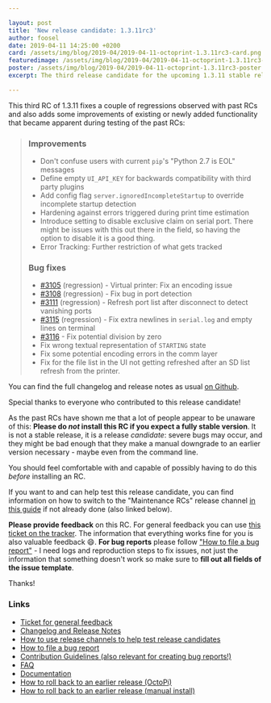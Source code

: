 ```yaml
---

layout: post
title: 'New release candidate: 1.3.11rc3'
author: foosel
date: 2019-04-11 14:25:00 +0200
card: /assets/img/blog/2019-04/2019-04-11-octoprint-1.3.11rc3-card.png
featuredimage: /assets/img/blog/2019-04/2019-04-11-octoprint-1.3.11rc3-card.png
poster: /assets/img/blog/2019-04/2019-04-11-octoprint-1.3.11rc3-poster.png
excerpt: The third release candidate for the upcoming 1.3.11 stable release.

---
```


This third RC of 1.3.11 fixes a couple of regressions observed with past RCs and also adds some improvements
of existing or newly added functionality that became apparent during testing of the past RCs:

> ### Improvements
> 
>   * Don't confuse users with current `pip`'s "Python 2.7 is EOL" messages
>   * Define empty `UI_API_KEY` for backwards compatibility with third party plugins
>   * Add config flag `server.ignoredIncompleteStartup` to override incomplete startup detection
>   * Hardening against errors triggered during print time estimation
>   * Introduce setting to disable exclusive claim on serial port. There might be issues with this out there in the field, so having the option to disable it is a good thing.
>   * Error Tracking: Further restriction of what gets tracked
> 
> ### Bug fixes
> 
>   * [#3105](https://github.com/foosel/OctoPrint/issues/3105) (regression) - Virtual printer: Fix an encoding issue
>   * [#3108](https://github.com/foosel/OctoPrint/issues/3108) (regression) - Fix bug in port detection
>   * [#3111](https://github.com/foosel/OctoPrint/issues/3111) (regression) - Refresh port list after disconnect to detect vanishing ports
>   * [#3115](https://github.com/foosel/OctoPrint/issues/3115) (regression) - Fix extra newlines in `serial.log` and empty lines on terminal
>   * [#3116](https://github.com/foosel/OctoPrint/issues/3116) - Fix potential division by zero
>   * Fix wrong textual representation of `STARTING` state
>   * Fix some potential encoding errors in the comm layer
>   * Fix for the file list in the UI not getting refreshed after an SD list refresh from the printer.
 
You can find the full changelog and release notes as usual [on Github](https://github.com/foosel/OctoPrint/releases/tag/1.3.11rc3).

Special thanks to everyone who contributed to this release candidate!

As the past RCs have shown me that a lot of people appear to be unaware of this: **Please do *not* install this RC if you 
expect a fully stable version**. It is not a stable release, it is a release *candidate*: severe bugs may occur, and 
they might be bad enough that they make a manual downgrade to an earlier version necessary - maybe even from the command line. 

You should feel comfortable with and capable of possibly having to do this *before* installing an RC.

If you want to and can help test this release candidate, you can find information on how to switch to the 
"Maintenance RCs" release channel [in this guide](https://community.octoprint.org/t/how-to-use-the-release-channels-to-help-test-release-candidates/402)
if not already done (also linked below).

**Please provide feedback** on this RC. For general feedback you can use 
[this ticket on the tracker](https://github.com/foosel/OctoPrint/issues/3120).
The information that everything works fine for you is also valuable feedback 😄. **For bug reports** please follow
["How to file a bug report"](https://github.com/foosel/OctoPrint/blob/master/CONTRIBUTING.md#how-to-file-a-bug-report) - 
I need logs and reproduction steps to fix issues, not just the information that something doesn't work so make sure to
**fill out all fields of the issue template**.

Thanks!

### Links

  * [Ticket for general feedback](https://github.com/foosel/OctoPrint/issues/3120)
  * [Changelog and Release Notes](https://github.com/foosel/OctoPrint/releases/tag/1.3.11rc3)
  * [How to use release channels to help test release candidates](https://community.octoprint.org/t/how-to-use-the-release-channels-to-help-test-release-candidates/402)
  * [How to file a bug report](https://github.com/foosel/OctoPrint/blob/master/CONTRIBUTING.md#how-to-file-a-bug-report)
  * [Contribution Guidelines (also relevant for creating bug reports!)](https://github.com/foosel/OctoPrint/blob/master/CONTRIBUTING.md)
  * [FAQ](https://faq.octoprint.org)
  * [Documentation](http://docs.octoprint.org/)
  * [How to roll back to an earlier release (OctoPi)](https://community.octoprint.org/t/how-can-i-revert-to-an-older-version-of-the-octoprint-installation-on-my-octopi-image/205)
  * [How to roll back to an earlier release (manual install)](https://community.octoprint.org/t/how-can-i-roll-back-to-an-earlier-version-after-an-update/234)
